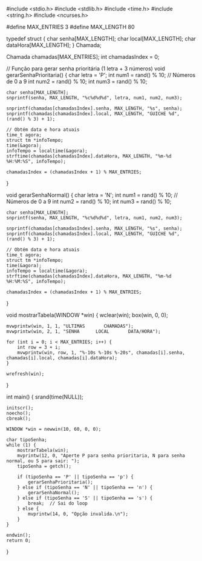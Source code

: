 #include <stdio.h>
#include <stdlib.h>
#include <time.h>
#include <string.h>
#include <ncurses.h>

#define MAX_ENTRIES 3
#define MAX_LENGTH 80

typedef struct {
    char senha[MAX_LENGTH];
    char local[MAX_LENGTH];
    char dataHora[MAX_LENGTH];
} Chamada;

Chamada chamadas[MAX_ENTRIES];
int chamadasIndex = 0;

// Função para gerar senha prioritária (1 letra + 3 números)
void gerarSenhaPrioritaria() {
    char letra = 'P';
    int num1 = rand() % 10;  // Números de 0 a 9
    int num2 = rand() % 10;
    int num3 = rand() % 10;

    char senha[MAX_LENGTH];
    snprintf(senha, MAX_LENGTH, "%c%d%d%d", letra, num1, num2, num3);

    snprintf(chamadas[chamadasIndex].senha, MAX_LENGTH, "%s", senha);
    snprintf(chamadas[chamadasIndex].local, MAX_LENGTH, "GUICHE %d", (rand() % 3) + 1);

    // Obtém data e hora atuais
    time_t agora;
    struct tm *infoTempo;
    time(&agora);
    infoTempo = localtime(&agora);
    strftime(chamadas[chamadasIndex].dataHora, MAX_LENGTH, "%m-%d %H:%M:%S", infoTempo);

    chamadasIndex = (chamadasIndex + 1) % MAX_ENTRIES;
}

void gerarSenhaNormal() {
    char letra = 'N';
    int num1 = rand() % 10;  // Números de 0 a 9
    int num2 = rand() % 10;
    int num3 = rand() % 10;
    
    char senha[MAX_LENGTH];
    snprintf(senha, MAX_LENGTH, "%c%d%d%d", letra, num1, num2, num3);

    snprintf(chamadas[chamadasIndex].senha, MAX_LENGTH, "%s", senha);
    snprintf(chamadas[chamadasIndex].local, MAX_LENGTH, "GUICHE %d", (rand() % 3) + 1);

    // Obtém data e hora atuais
    time_t agora;
    struct tm *infoTempo;
    time(&agora);
    infoTempo = localtime(&agora);
    strftime(chamadas[chamadasIndex].dataHora, MAX_LENGTH, "%m-%d %H:%M:%S", infoTempo);

    chamadasIndex = (chamadasIndex + 1) % MAX_ENTRIES;
}

void mostrarTabela(WINDOW *win) {
    wclear(win);
    box(win, 0, 0);

    mvwprintw(win, 1, 1, "ULTIMAS       CHAMADAS");
    mvwprintw(win, 2, 1, "SENHA      LOCAL       DATA/HORA");

    for (int i = 0; i < MAX_ENTRIES; i++) {
        int row = 3 + i;
        mvwprintw(win, row, 1, "%-10s %-10s %-20s", chamadas[i].senha, chamadas[i].local, chamadas[i].dataHora);
    }

    wrefresh(win);
}

int main() {
    srand(time(NULL)); 

    initscr();
    noecho();
    cbreak();

    WINDOW *win = newwin(10, 60, 0, 0);

    char tipoSenha;
    while (1) {
        mostrarTabela(win);
        mvprintw(12, 0, "Aperte P para senha prioritaria, N para senha normal, ou S para sair: ");
        tipoSenha = getch();
        
        if (tipoSenha == 'P' || tipoSenha == 'p') {
            gerarSenhaPrioritaria();
        } else if (tipoSenha == 'N' || tipoSenha == 'n') {
            gerarSenhaNormal();
        } else if (tipoSenha == 'S' || tipoSenha == 's') {
            break;  // Sai do loop
        } else {
            mvprintw(14, 0, "Opção invalida.\n");
        }
    }

    endwin();
    return 0;
}
